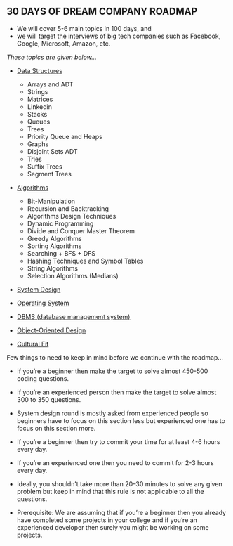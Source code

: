 ## 30 DAYS OF DREAM COMPANY ROADMAP 

- We will cover 5-6 main topics in 100 days, and 
- we will target the interviews of big tech companies such as Facebook, Google, Microsoft, Amazon, etc. 

*These topics are given below…*

  - [Data Structures]()
     - Arrays and ADT
     - Strings 
     - Matrices
     - Linkedin
     - Stacks
     - Queues
     - Trees
     - Priority Queue and Heaps
     - Graphs
     - Disjoint Sets ADT
     - Tries
     - Suffix Trees
     - Segment Trees
  
  - [Algorithms]()
     - Bit-Manipulation
     - Recursion and Backtracking
     - Algorithms Design Techniques
      - Dynamic Programming
      - Divide and Conquer Master Theorem
      - Greedy Algorithms
     - Sorting Algorithms
     - Searching + BFS + DFS 
     - Hashing Techniques and Symbol Tables
     - String Algorithms
     - Selection Algorithms (Medians)
        
  - [System Design]()
  - [Operating System]()
  - [DBMS (database management system)]()
  - [Object-Oriented Design]()
  - [Cultural Fit]()
  
Few things to need to keep in mind before we continue with the roadmap…

- If you’re a beginner then make the target to solve almost 450-500 coding questions.
- If you’re an experienced person then make the target to solve almost 300 to 350 questions.
- System design round is mostly asked from experienced people so beginners have to focus on this section less but experienced one has to focus on this section more.
- If you’re a beginner then try to commit your time for at least 4-6 hours every day.
- If you’re an experienced one then you need to commit for 2-3 hours every day.
- Ideally, you shouldn’t take more than 20–30 minutes to solve any given problem but keep in mind that this rule is not applicable to all the questions. 

- Prerequisite: We are assuming that if you’re a beginner then you already have completed some projects in your college and if you’re an experienced developer then surely you might be working on some projects.
